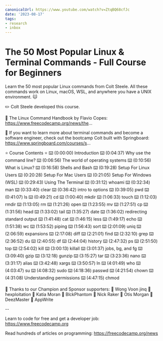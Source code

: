 ```yaml
---
canonicalUrl: https://www.youtube.com/watch?v=ZtqBQ68cfJc
date: '2023-08-17'
tags:
- research
- inbox
---
```


# The 50 Most Popular Linux & Terminal Commands - Full Course for Beginners

Learn the 50 most popular Linux commands from Colt Steele. All these commands work on Linux, macOS, WSL, and anywhere you have a UNIX environment. 🐱

✏️ Colt Steele developed this course.

🔗 The Linux Command Handbook by Flavio Copes: https://www.freecodecamp.org/news/the...

🔗 If you want to learn more about terminal commands and become a software engineer, check out the bootcamp Colt built with Springboard: https://www.springboard.com/courses/s...

⭐️ Course Contents ⭐️
⌨️ (0:00:00) Introduction
⌨️ (0:04:37) Why use the command line?
⌨️ (0:06:56) The world of operating systems
⌨️ (0:10:56) What is Linux?
⌨️ (0:16:58) Shells and Bash
⌨️ (0:19:28) Setup For Linux Users
⌨️ (0:20:28) Setup For Mac Users
⌨️ (0:21:05) Setup For Windows (WSL)
⌨️ (0:29:43) Using The Terminal
⌨️ (0:31:12) whoami
⌨️ (0:32:34) man
⌨️ (0:33:40) clear
⌨️ (0:36:42) intro to options
⌨️ (0:39:05) pwd
⌨️ (0:41:07) ls
⌨️ (0:49:21) cd
⌨️ (1:00:40) mkdir
⌨️ (1:06:33) touch
⌨️ (1:12:03) rmdir
⌨️ (1:13:05) rm
⌨️ (1:21:26) open
⌨️ (1:23:55) mv
⌨️ (1:27:51) cp
⌨️ (1:31:56) head
⌨️ (1:33:02) tail
⌨️ (1:35:27) date
⌨️ (1:36:02) redirecting standard output
⌨️ (1:41:48) cat
⌨️ (1:46:15) less
⌨️ (1:49:17) echo
⌨️ (1:51:38) wc
⌨️ (1:53:52) piping
⌨️ (1:56:43) sort
⌨️ (2:01:09) uniq
⌨️ (2:06:59) expansions
⌨️ (2:17:08) diff
⌨️ (2:21:01) find
⌨️ (2:32:10) grep
⌨️ (2:36:52) du
⌨️ (2:40:55) df
⌨️ (2:44:04) history
⌨️ (2:47:32) ps
⌨️ (2:51:50) top
⌨️ (2:54:02) kill
⌨️ (3:00:13) killall
⌨️ (3:01:37) jobs, bg, and fg
⌨️ (3:09:40) gzip
⌨️ (3:12:18) gunzip
⌨️ (3:15:27) tar
⌨️ (3:23:36) nano
⌨️ (3:31:17) alias
⌨️ (3:42:48) xargs
⌨️ (3:50:57) ln
⌨️ (4:01:49) who
⌨️ (4:03:47) su
⌨️ (4:08:32) sudo
⌨️ (4:18:36) passwd
⌨️ (4:21:54) chown
⌨️ (4:31:08) Understanding permissions
⌨️ (4:47:15) chmod

🎉 Thanks to our Champion and Sponsor supporters:
👾 Wong Voon jinq
👾 hexploitation
👾 Katia Moran
👾 BlckPhantom
👾 Nick Raker
👾 Otis Morgan
👾 DeezMaster
👾 AppWrite

--

Learn to code for free and get a developer job: https://www.freecodecamp.org

Read hundreds of articles on programming: https://freecodecamp.org/news